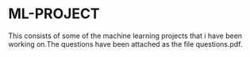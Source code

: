 # ML-PROJECT
This consists of some of the machine learning projects that i have been working on.The questions have been attached as the file questions.pdf.
